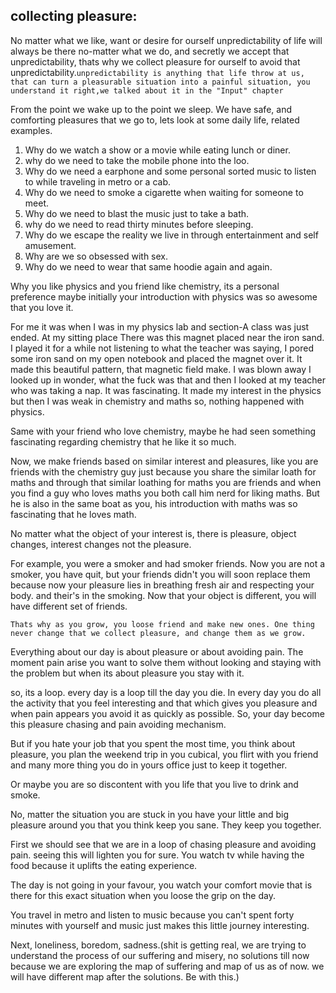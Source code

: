 ## collecting pleasure:

No matter what we like, want or desire for ourself unpredictability of life will always be there no-matter what we do, and secretly we accept that unpredictability, thats why we collect pleasure for ourself to avoid that unpredictability.`unpredictability is anything that life throw at us, that can turn a pleasurable situation into a painful situation, you understand it right,we talked about it in the "Input" chapter` 
  
From the point we wake up to the point we sleep. We have safe, and comforting pleasures that we go to, lets look at some daily life, related examples.

1. Why do we watch a show or a movie while eating lunch or diner.
2. why do we need to take the mobile phone into the loo.
3. Why do we need a earphone and some personal sorted music to listen to while traveling in metro or a cab. 
4. Why do we need to smoke a cigarette when waiting for someone to meet.
5. Why do we need to blast the music just to take a bath.
6. why do we need to read thirty minutes before sleeping.
7. Why do we escape the reality we live in through entertainment and self amusement.
8. Why are we so obsessed with sex.
9. Why do we need to wear that same hoodie again and again.

Why you like physics and you friend like chemistry, its a personal preference maybe initially your introduction with physics was so awesome that you love it.

 For me it was when I was in my physics lab and section-A class was just ended. At my sitting place There was this magnet placed near the iron sand. I played it for a while not listening to what the teacher was saying, I pored some iron sand on my open notebook and placed the magnet over it. It made this beautiful pattern, that magnetic field make. I was blown away I looked up in wonder, what the fuck was that and then I looked at my teacher who was taking a nap. It was fascinating. It made my interest in the physics but then I was weak in chemistry and maths so, nothing happened with physics.

 Same with your friend who love chemistry, maybe he had seen something fascinating regarding chemistry that he like it so much.

 Now, we make friends based on similar interest and pleasures, like you are friends with the chemistry guy just because you share the similar loath for maths and through that similar loathing for maths you are friends and when you find a guy who loves maths you both call him nerd for liking maths. But he is also in the same boat as you, his introduction with maths was so fascinating that he loves math.

 No matter what the object of your interest is, there is pleasure, object changes, interest changes not the pleasure.

 For example, you were a smoker and had smoker friends. Now you are not a smoker, you have quit, but your friends didn't you will soon replace them because now your pleasure lies in breathing fresh air and respecting your body. and their's in the smoking. Now that your object is different, you will have different set of friends. 

 `Thats why as you grow, you loose friend and make new ones. One thing never change that we collect pleasure, and change them as we grow.`

 Everything about our day is about pleasure or about avoiding pain. The moment pain arise you want to solve them without looking and staying with the problem but when its about pleasure you stay with it.

 so, its a loop. every day is a loop till the day you die. In every day you do all the activity that you feel interesting and that which gives you pleasure and when pain appears you avoid it as quickly as possible. So, your day become this pleasure chasing and pain avoiding mechanism.

 But if you hate your job that you spent the most time, you think about pleasure, you plan the weekend trip in you cubical, you flirt with you friend and many more thing you do in yours office just to keep it together.

 Or maybe you are so discontent with you life that you live to drink and smoke.

 No, matter the situation you are stuck in you have your little and big pleasure around you that you think keep you sane. They keep you together. 

 First we should see that we are in a loop of chasing pleasure and avoiding pain.
 seeing this will lighten you for sure. You watch tv while having the food because it uplifts the eating experience.

 The day is not going in your favour, you watch your comfort movie that is there for this exact situation when you loose the grip on the day.

 You travel in metro and listen to music because you can't spent forty minutes with yourself and music just makes this little journey interesting.

 Next, loneliness, boredom, sadness.(shit is getting real, we are trying to understand the process of our suffering and misery, no solutions till now because we are exploring the map of suffering and map of us as of now. we will have different map after the solutions. Be with this.)





